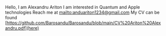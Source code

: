 Hello, I am Alexandru Ariton 
I am interested in Quantum and Apple technologies
Reach me at [mailto:anduariton1234@gmail.com](anduariton1234@gmail.com)
My CV can be found [https://github.com/Barosandu/Barosandu/blob/main/CV%20Ariton%20Alexandru.pdf](here)
